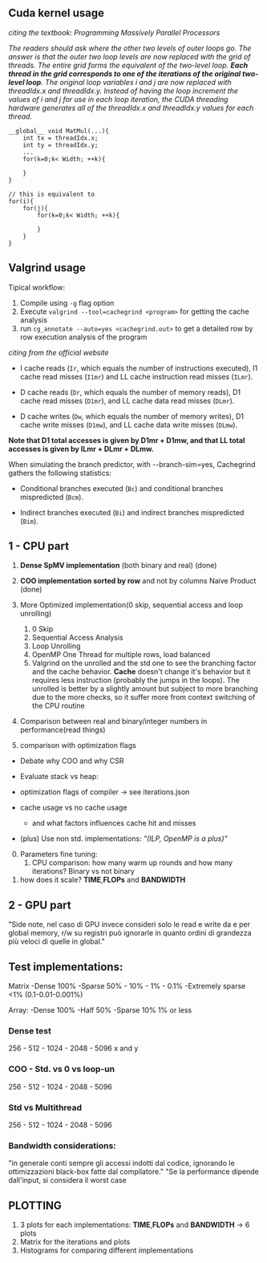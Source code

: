 ## Cuda kernel usage

*citing the textbook: Programming Massively Parallel Processors*

*The readers should ask where the other two levels of outer loops go. The answer is that the outer two loop levels are now replaced with the grid of threads. The entire grid forms the equivalent of the two-level loop. **Each thread in the grid corresponds to one of the iterations of the original two-level loop**. The original loop variables i and j are now replaced with threadIdx.x and threadIdx.y. Instead of having the loop increment the values of i and j for use in each loop iteration, the CUDA threading hardware generates all of the threadIdx.x and threadIdx.y values for each thread.*

```
__global__ void MatMul(...){
    int tx = threadIdx.x;
    int ty = threadIdx.y;
    ...
    for(k=0;k< Width; ++k){

    }
}

// this is equivalent to 
for(i){
    for(j){
        for(k=0;k< Width; ++k){

        }
    }
}
```

## Valgrind usage
Tipical workflow:
1. Compile using `-g` flag option
2. Execute `valgrind --tool=cachegrind <program>` for getting the cache analysis
3. run `cg_annotate --auto=yes <cachegrind.out>` to get a detailed row by row execution analysis of the program


*citing from the official website*

- I cache reads (`Ir`, which equals the number of instructions executed), I1 cache read misses (`I1mr`) and LL cache instruction read misses (`ILmr`).

- D cache reads (`Dr`, which equals the number of memory reads), D1 cache read misses (`D1mr`), and LL cache data read misses (`DLmr`).

- D cache writes (`Dw`, which equals the number of memory writes), D1 cache write misses (`D1mw`), and LL cache data write misses (`DLmw`).

**Note that D1 total accesses is given by D1mr + D1mw, and that LL total accesses is given by ILmr + DLmr + DLmw.**

When simulating the branch predictor, with --branch-sim=yes, Cachegrind gathers the following statistics:

-   Conditional branches executed (`Bc`) and conditional branches mispredicted (`Bcm`).

-   Indirect branches executed (`Bi`) and indirect branches mispredicted (`Bim`).

## 1 - CPU part
1. **Dense SpMV implementation** (both binary and real) (done)
2. **COO implementation sorted by row** and not by columns Naive Product (done)
3. More Optimized implementation(0 skip, sequential access and loop unrolling)
   1. 0 Skip
   2. Sequential Access Analysis
   3. Loop Unrolling
   4. OpenMP One Thread for multiple rows, load balanced
   5. Valgrind on the unrolled and the std one to see the branching factor and the cache behavior. **Cache** doesn't change it's behavior but it requires less instruction (probably the jumps in the loops). The unrolled is better by a slightly amount but subject to more branching due to the more checks, so it suffer more from context switching of the CPU routine

4. Comparison between real and binary/integer numbers in performance(read things)  
5. comparison with optimization flags

- Debate why COO and why CSR

- Evaluate stack vs heap:
- optimization flags of compiler -> see iterations.json
- cache usage vs no cache usage
    - and what factors influences cache hit and misses
- (plus) Use non std. implementations: *"(ILP, OpenMP is a plus)"*

0. Parameters fine tuning:
    1. CPU comparison: how many warm up rounds and how many iterations? Binary vs not binary
1. how does it scale? **TIME**,**FLOPs** and **BANDWIDTH**

## 2 - GPU part
"Side note, nel caso di GPU invece consideri solo le read e write da e per global memory, r/w su registri può ignorarle in quanto ordini di grandezza più veloci di quelle in global."

## Test implementations:
Matrix
-Dense 100%
-Sparse 50% - 10% - 1% - 0.1%
-Extremely sparse <1% (0.1-0.01-0.001%) 

Array:
-Dense 100%
-Half 50%
-Sparse 10% 1% or less

### Dense test
256 - 512 - 1024 - 2048 - 5096 x and y 
### COO - Std. vs 0 vs loop-un
256 - 512 - 1024 - 2048 - 5096
### Std vs Multithread
256 - 512 - 1024 - 2048 - 5096
### Bandwidth considerations:
"in generale conti sempre gli accessi indotti dal codice, ignorando le ottimizzazioni black-box fatte dal compilatore."
"Se la performance dipende dall'input, si considera il worst case

## PLOTTING
1. 3 plots for each implementations: **TIME**,**FLOPs** and **BANDWIDTH** -> 6 plots
2. Matrix for the iterations and plots
3. Histograms for comparing different implementations
